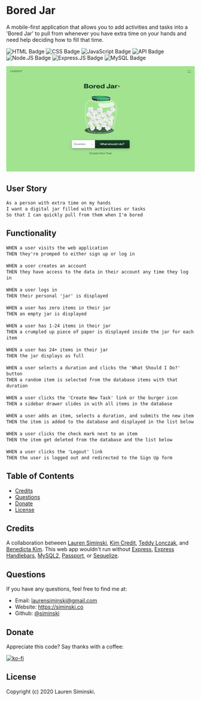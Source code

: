 # Bored Jar
A mobile-first application that allows you to add activities and tasks into a 'Bored Jar' to pull from whenever you have extra time on your hands and need help deciding how to fill that time.

![HTML Badge](https://img.shields.io/badge/-HTML-323795) ![CSS Badge](https://img.shields.io/badge/-CSS-01A990) ![JavaScript Badge](https://img.shields.io/badge/-JavaScript-539436) ![API Badge](https://img.shields.io/badge/-API-F58021) ![Node.JS Badge](https://img.shields.io/badge/-Node.JS-CF1848) ![Express.JS Badge](https://img.shields.io/badge/-Express.JS-750460) ![MySQL Badge](https://img.shields.io/badge/-MySQL-61489C)  

![Application Screenshot](public/img/jar.gif)


## User Story
```
As a person with extra time on my hands
I want a digital jar filled with activities or tasks
So that I can quickly pull from them when I'm bored
```


## Functionality
```
WHEN a user visits the web application
THEN they're promped to either sign up or log in

WHEN a user creates an account
THEN they have access to the data in their account any time they log in

WHEN a user logs in
THEN their personal 'jar' is displayed

WHEN a user has zero items in their jar
THEN an empty jar is displayed

WHEN a user has 1-24 items in their jar
THEN a crumpled up piece of paper is displayed inside the jar for each item

WHEN a user has 24+ items in their jar
THEN the jar displays as full

WHEN a user selects a duration and clicks the 'What Should I Do?' button
THEN a random item is selected from the database items with that duration

WHEN a user clicks the 'Create New Task' link or the burger icon
THEN a sidebar drawer slides in with all items in the database

WHEN a user adds an item, selects a duration, and submits the new item
THEN the item is added to the database and displayed in the list below

WHEN a user clicks the check mark next to an item
THEN the item get deleted from the database and the list below

WHEN a user clicks the 'Logout' link
THEN the user is logged out and redirected to the Sign Up form
```


## Table of Contents
* [Credits](#credits)
* [Questions](#questions)
* [Donate](#donate)
* [License](#license)


## Credits
A collaboration between [Lauren Siminski](https://github.com/siminski), [Kim Credit](https://github.com/kimcredit), [Teddy Lonczak](https://github.com/tedlon2314), and [Benedicta Kim](https://github.com/benedictakim). This web app wouldn't run without [Express](https://www.npmjs.com/package/express), [Express Handlebars](https://www.npmjs.com/package/express-handlebars), [MySQL2](https://www.npmjs.com/package/mysql2), [Passport](https://www.npmjs.com/package/passport), or [Sequelize](https://www.npmjs.com/package/sequelize).


## Questions
If you have any questions, feel free to find me at:
* Email: laurensiminski@gmail.com
* Website: https://siminski.co
* Github: [@siminski](https://github.com/siminski)


## Donate
Appreciate this code? Say thanks with a coffee:

[![ko-fi](https://www.ko-fi.com/img/githubbutton_sm.svg)](https://ko-fi.com/W7W21YVJJ)


## License
Copyright (c) 2020 Lauren Siminski.